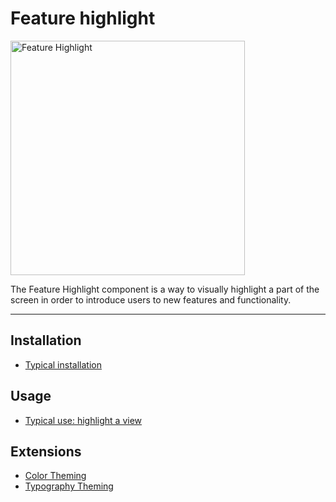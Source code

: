 # Feature highlight

<div class="article__asset article__asset--screenshot">
  <img src="docs/assets/feature_highlight.png" alt="Feature Highlight" width="375">
</div>

The Feature Highlight component is a way to visually highlight a part of the screen in order to introduce users to new features and functionality.

<!-- design-and-api -->

<!-- toc -->

- - -

## Installation

- [Typical installation](../../../docs/component-installation.md)

## Usage

- [Typical use: highlight a view](typical-use-highlight-a-view.md)

## Extensions

- [Color Theming](color-theming.md)
- [Typography Theming](typography-theming.md)
